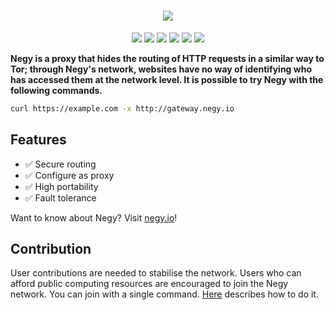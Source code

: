 <h1 align="center">
  <img src="https://user-images.githubusercontent.com/3483230/195987763-ab073750-3477-4c26-b410-e641c21278a7.png"/>
</h1>

<p align="center">
  <a href="https://github.com/negyio/negy/actions/workflows/cd.yml"><img src="https://github.com/negyio/negy/actions/workflows/cd.yml/badge.svg"/></a>
  <a href="https://github.com/negyio/negy/actions/workflows/cd-dev.yml"><img src="https://github.com/negyio/negy/actions/workflows/cd-dev.yml/badge.svg"/></a>
  <a href="https://hub.docker.com/repository/docker/tbrand/negy-gateway"><img src="https://img.shields.io/docker/pulls/tbrand/negy-gateway"/></a>
  <a href="https://hub.docker.com/repository/docker/tbrand/negy-node"><img src="https://img.shields.io/docker/pulls/tbrand/negy-node"/></a>
  <a href="https://hub.docker.com/repository/docker/tbrand/negy-node-pool"><img src="https://img.shields.io/docker/pulls/tbrand/negy-node-pool"/></a>
  <a href="https://negy.io"><img src="https://img.shields.io/badge/Docs-negy.io-green"/></a>
<p align="center">

**Negy is a proxy that hides the routing of HTTP requests in a similar way to Tor; through Negy's network, websites have no way of identifying who has accessed them at the network level. It is possible to try Negy with the following commands.**

```bash
curl https://example.com -x http://gateway.negy.io
```

## Features

- :white_check_mark: Secure routing
- :white_check_mark: Configure as proxy
- :white_check_mark: High portability
- :white_check_mark: Fault tolerance

Want to know about Negy? Visit [negy.io](https://negy.io)!

## Contribution

User contributions are needed to stabilise the network. Users who can afford public computing resources are encouraged to join the Negy network. You can join with a single command. [Here](https://negy.io/docs/contribution/launch_public_node) describes how to do it.

